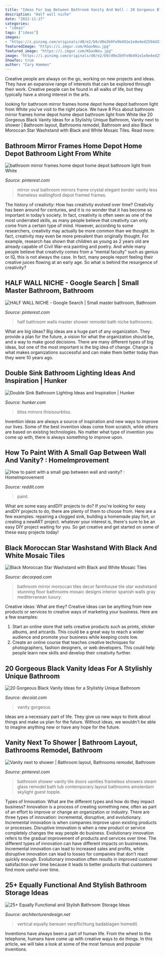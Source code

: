 ```yaml
---
title: "Ideas For Gap Between Bathroom Vanity And Wall : 20 Gorgeous Black Vanity Ideas For A Stylishly Unique Bathroom"
description: "Half wall niche"
date: "2022-11-27"
categories:
- "ideas"
tags: ["ideas"]
images:
- "https://i.pinimg.com/originals/d0/e2/b9/d0e2b9fe9b491e1e8e4ed2594d338dd5.jpg"
featuredImage: "https://i.imgur.com/KGavNou.jpg"
featured_image: "https://i.imgur.com/KGavNou.jpg"
image: "https://i.pinimg.com/originals/d0/e2/b9/d0e2b9fe9b491e1e8e4ed2594d338dd5.jpg"
ShowToc: true
author: "Cary Hammes"
---
```



Creative people are always on the go, working on new projects and ideas. They have an expansive range of interests that can be explored through their work. Creative people can be found in all walks of life, but they typically have a strong interest in the arts.

	

		
looking for bathroom mirror frames home depot home depot bathroom light from White you've visit to the right place. We have 8 Pics about bathroom mirror frames home depot home depot bathroom light from White like 20 Gorgeous Black Vanity Ideas for a Stylishly Unique Bathroom, Vanity next to shower | Bathroom layout, Bathrooms remodel, Bathroom and also Black Moroccan Star Washstand with Black and White Mosaic Tiles. Read more:
		
    
## Bathroom Mirror Frames Home Depot Home Depot Bathroom Light From White

<img loading=lazy src="https://i.pinimg.com/736x/87/f9/5b/87f95b7d516e699afc1248e64f7e0d3b.jpg" onerror="this.onerror=null;this.src='https://tse1.mm.bing.net/th?id=OIP.XD_PuA-GKrEb5k4iyLUrjwHaHa&amp;pid=15.1';" alt="bathroom mirror frames home depot home depot bathroom light from White">

_Source: pinterest.com_

>mirror oval bathroom mirrors frame crystal elegant border vanity less frameless wallingford depot framed frames. 

	

The history of creativity: How has creativity evolved over time?
Creativity has been around for centuries, and it is no wonder that it has become so important in today’s society. In fact, creativity is often seen as one of the most underrated skills, as many people believe that creativity can only come from a certain type of mind. However, according to some researchers, creativity may actually be more common than we thought. In fact, creativity may even be more prevalent than originally thought. For example, research has shown that children as young as 2 years old are already capable of Civil War-era painting and poetry. And while many people believe that creativity comes from a “mental faculty” such as genius or IQ, this is not always the case. In fact, many people report feeling their creative juices flowing at an early age. So what is behind the resurgence of creativity?

    
## HALF WALL NICHE - Google Search | Small Master Bathroom, Bathroom

<img loading=lazy src="https://i.pinimg.com/originals/66/82/4b/66824bef9d62006db38e0337cf9cf5ac.jpg" onerror="this.onerror=null;this.src='https://tse1.mm.bing.net/th?id=OIP.VUu87qW9YoU-P4RoMvuTWQHaJ3&amp;pid=15.1';" alt="HALF WALL NICHE - Google Search | Small master bathroom, Bathroom">

_Source: pinterest.com_

>half bathroom walls master shower remodel bath niche bathrooms. 

	

What are big ideas?
Big ideas are a huge part of any organization. They provide a plan for the future, a vision for what the organization should be, and a way to make good decisions. There are many different types of big ideas, but one of the most important is the big idea of change. Change is what makes organizations successful and can make them better today than they were 10 years ago.

    
## Double Sink Bathroom Lighting Ideas And Inspiration | Hunker

<img loading=lazy src="https://img.hunkercdn.com/630x/clsd/3/18/2e25d684b4574e5ebf6d28abbe452576.jpg" onerror="this.onerror=null;this.src='https://tse4.mm.bing.net/th?id=OIP.5UWHynNHwAtg-4POpEpf5AHaLH&amp;pid=15.1';" alt="Double Sink Bathroom Lighting Ideas and Inspiration | Hunker">

_Source: hunker.com_

>bliss mirrors thisisourbliss. 

	

Invention ideas are always a source of inspiration and new ways to improve our lives. Some of the best invention ideas come from scratch, while others are based on existing technologies. No matter what type of invention you come up with, there is always something to improve upon.

    
## How To Paint With A Small Gap Between Wall And Vanity? : HomeImprovement

<img loading=lazy src="https://i.imgur.com/KGavNou.jpg" onerror="this.onerror=null;this.src='https://tse4.mm.bing.net/th?id=OIP.eCj_ZQp94jQ2dQT04MJoJQHaJ4&amp;pid=15.1';" alt="How to paint with a small gap between wall and vanity? : HomeImprovement">

_Source: reddit.com_

>paint. 

	

What are some easy andDIY projects to do?
If you're looking for easy andDIY projects to do, there are plenty of them to choose from. Here are a few examples: repairing a clogged sink, building a homemade play fort, or creating a newART project. whatever your interest is, there's sure to be an easy DIY project waiting for you. So get creative and get started on some of these easy projects today!

    
## Black Moroccan Star Washstand With Black And White Mosaic Tiles

<img loading=lazy src="https://cdn.decorpad.com/photos/2017/02/16/black-and-white-moroccan-style-tiles.jpg" onerror="this.onerror=null;this.src='https://tse1.mm.bing.net/th?id=OIP.lwpvJxKn6s3kx-VrSjZ57gHaLK&amp;pid=15.1';" alt="Black Moroccan Star Washstand with Black and White Mosaic Tiles">

_Source: decorpad.com_

>bathroom mirror moroccan tiles decor farmhouse tile star washstand stunning floor bathrooms mosaic designs interior spanish walls gray mediterranean luxury. 

	

Creative ideas: What are they?
Creative ideas can be anything from new products or services to creative ways of marketing your business. Here are a few examples:
1. Start an online store that sells creative products such as prints, sticker albums, and artcards. This could be a great way to reach a wider audience and promote your business while keeping costs low.
2. Create an online course that teaches creative techniques for photographers, fashion designers, or web developers. This could help people learn new skills and develop their creativity further.

    
## 20 Gorgeous Black Vanity Ideas For A Stylishly Unique Bathroom

<img loading=lazy src="http://cdn.decoist.com/wp-content/uploads/2017/08/Stylish-powder-room-with-a-gorgeous-black-vanity-and-wallpaper-in-gray-and-silver.jpg" onerror="this.onerror=null;this.src='https://tse1.mm.bing.net/th?id=OIP.QrerqN865nNwBgP5b7IBUwHaLH&amp;pid=15.1';" alt="20 Gorgeous Black Vanity Ideas for a Stylishly Unique Bathroom">

_Source: decoist.com_

>vanity gorgeous. 

	

Ideas are a necessary part of life. They give us new ways to think about things and make us plan for the future. Without ideas, we wouldn't be able to imagine anything new or have any hope for the future.

    
## Vanity Next To Shower | Bathroom Layout, Bathrooms Remodel, Bathroom

<img loading=lazy src="https://i.pinimg.com/originals/d0/e2/b9/d0e2b9fe9b491e1e8e4ed2594d338dd5.jpg" onerror="this.onerror=null;this.src='https://tse2.mm.bing.net/th?id=OIP.AI_aie7TZE3aJb0WLjICCQHaJ4&amp;pid=15.1';" alt="Vanity next to shower | Bathroom layout, Bathrooms remodel, Bathroom">

_Source: pinterest.com_

>bathroom shower vanity tile doors vanities frameless showers steam glass remodel bath tub contemporary layout bathrooms amsterdam skylight guest topple. 

	

Types of Innovation: What are the different types and how do they impact business?
Innovation is a process of creating something new, often as part of an effort to improve or change an organization or industry. There are three types of innovation: incremental, disruptive, and evolutionary. Incremental innovation is when companies improve upon existing products or processes. Disruptive innovation is when a new product or service completely changes the way people do business. Evolutionary innovation refers to the gradual improvement of products and services over time.
The different types of innovation can have different impacts on businesses. Incremental innovation can lead to increased sales and profits, while disruptive innovation can lead to losses for companies that don't react quickly enough. Evolutionary innovation often results in improved customer satisfaction over time because it leads to better products that customers find more useful over time.

    
## 25+ Equally Functional And Stylish Bathroom Storage Ideas

<img loading=lazy src="https://cdn.architecturendesign.net/wp-content/uploads/2016/05/20-AD-Vertical-storage-between-two-bathroom-sinks.jpg" onerror="this.onerror=null;this.src='https://tse3.mm.bing.net/th?id=OIP.siy5WJ3df8uUp6O9_LTJugHaJ4&amp;pid=15.1';" alt="25+ Equally Functional and Stylish Bathroom Storage Ideas">

_Source: architecturendesign.net_

>vertical equally bereuen verpflichtung badablagen homedit. 

	

Inventions have always been a part of human life. From the wheel to the telephone, humans have come up with creative ways to do things. In this article, we will take a look at some of the most famous and popular inventions.

